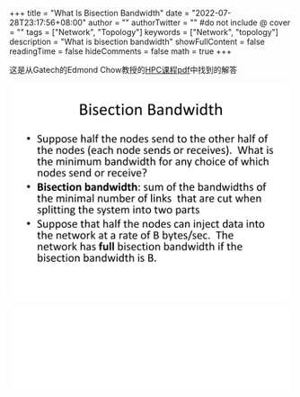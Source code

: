 +++
title = "What Is Bisection Bandwidth"
date = "2022-07-28T23:17:56+08:00"
author = ""
authorTwitter = "" #do not include @
cover = ""
tags = ["Network", "Topology"]
keywords = ["Network", "topology"]
description = "What is bisection bandwidth"
showFullContent = false
readingTime = false
hideComments = false
math = true
+++

这是从Gatech的Edmond Chow教授的[HPC课程pdf](https://faculty.cc.gatech.edu/~echow/ipcc/hpc-course/HPC-networks.pdf)中找到的解答

![/images/HPC-networks-10.png](/images/HPC-networks-10.png)

<iframe id="9714123" allowtransparency="true" frameborder="0" style="width:100%;border:none;" src="//www.chess.com/emboard?id=9714123"></iframe><script>window.addEventListener("message",e=>{e['data']&&"9714123"===e['data']['id']&&document.getElementById(`${e['data']['id']}`)&&(document.getElementById(`${e['data']['id']}`).style.height=`${e['data']['frameHeight']+30}px`)});</script>


